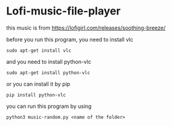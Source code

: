 # Lofi-music-file-player

this music is from https://lofigirl.com/releases/soothing-breeze/

before you run this program, you need to install vlc


  ``` sudo apt-get install vlc ```

and you need to install python-vlc

  ``` sudo apt-get install python-vlc ```

or you can install it by pip

  ``` pip install python-vlc ```

you can run this program by using

  ``` python3 music-random.py <name of the folder> ```
